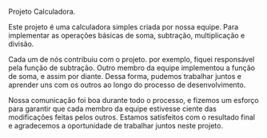 Projeto Calculadora.

Este projeto é uma calculadora simples criada por nossa equipe.
Para implementar as operações básicas de soma, subtração, multiplicação e divisão.

Cada um de nós contribuiu com o projeto. por exemplo, fiquei responsável pela função 
de subtração. Outro membro da equipe implementou a função de soma, e assim por diante. Dessa 
forma, pudemos trabalhar juntos e aprender uns com os outros ao longo do processo de desenvolvimento.

Nossa comunicação foi boa durante todo o processo, e fizemos um esforço para garantir
que cada membro da equipe estivesse ciente das modificações feitas pelos outros. Estamos 
satisfeitos com o resultado final e agradecemos a oportunidade de trabalhar juntos neste projeto.
